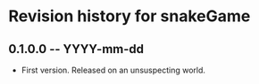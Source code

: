 # Revision history for snakeGame

## 0.1.0.0 -- YYYY-mm-dd

* First version. Released on an unsuspecting world.
